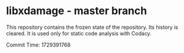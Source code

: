 # libxdamage - master branch

This repository contains the frozen state of the repository.
Its history is cleared. It is used only for static code
analysis with Codacy.

Commit Time: 1729391768